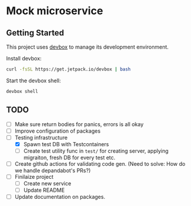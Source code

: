 # Mock microservice

## Getting Started

This project uses [devbox](https://github.com/jetify-com/devbox) to manage its development environment.

Install devbox:

```sh
curl -fsSL https://get.jetpack.io/devbox | bash
```

Start the devbox shell:

```sh
devbox shell
```

## TODO

- [ ] Make sure return bodies for panics, errors is all okay
- [ ] Improve configuration of packages
- [ ] Testing infrastructure
  - [x] Spawn test DB with Testcontainers
  - [ ] Create test utility func in `test/` for creating server, applying migraiton, fresh DB for every test etc.
- [ ] Create github actions for validating code gen. (Need to solve: How do we handle depandabot's PRs?)
- [ ] Finilaize project
  - [ ] Create new service
  - [ ] Update README
- [ ] Update documentation on packages.
